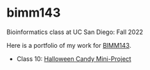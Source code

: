 # bimm143
Bioinformatics class at UC San Diego: Fall 2022 

Here is a portfolio of my work for [BIMM143](https://bioboot.github.io/bimm143_F22/).

- Class 10: [Halloween Candy Mini-Project](https://github.com/katypowell/bimm143/blob/main/class10/class10.md)
